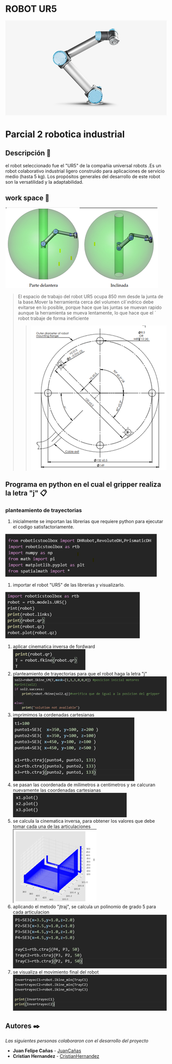 
# ROBOT UR5
![2222](https://github.com/cristianchernandezs/Parcial_2_robotica/blob/main/fondo.png)

# Parcial 2 robotica industrial

## Descripción 📃
el robot seleccionado fue el "UR5" de la compañia universal robots .Es un robot colaborativo industrial ligero construido para aplicaciones de servicio medio (hasta 5 kg). Los propósitos generales del desarrollo de este robot son la versatilidad y la adaptabilidad.


## work space 🎯
![2223](https://github.com/cristianchernandezs/Parcial_2_robotica/blob/main/espacio.png)
>El espacio de trabajo del robot UR5 ocupa 850 mm desde la junta de la base.Mover la herramienta cerca
del volumen cil´ındrico debe evitarse en lo posible, porque hace que las juntas se
muevan rapido aunque la herramienta se mueva lentamente, lo que hace que el ´
robot trabaje de forma ineficiente
>>![2223](https://github.com/cristianchernandezs/Parcial_2_robotica/blob/main/Captura%20de%20pantalla%202021-10-09%20234718.png)
## Programa en python en el cual el gripper realiza la letra "j" 📋
### planteamiento de trayectorias
1. inicialmente se importan las librerias que requiere python para ejecutar el codigo satisfactoriamente.
 
  ![2223](https://github.com/cristianchernandezs/Parcial_2_robotica/blob/main/imagenes%20github/CODIGO1.png)
1. importar el robot "UR5" de las librerias y visualizarlo.

  ![2223](https://github.com/cristianchernandezs/Parcial_2_robotica/blob/main/imagenes%20github/CODIGO2.png)
1. aplicar cinematica inversa de fordward
![2223](https://github.com/cristianchernandezs/Parcial_2_robotica/blob/main/imagenes%20github/CODIGO3.png)
1. planteamiento de trayectorias para que el robot haga la letra "j"
![2223](https://github.com/cristianchernandezs/Parcial_2_robotica/blob/main/imagenes%20github/CODIGO4.png)
1. imprimimos la cordenadas cartesianas
![2223](https://github.com/cristianchernandezs/Parcial_2_robotica/blob/main/imagenes%20github/CODIGO5.png)
1. se pasan las coordenada de milimetros a centimetros y se calcuran nuevamente las coordenadas cartesianas 
![2223](https://github.com/cristianchernandezs/Parcial_2_robotica/blob/main/imagenes%20github/CODIGO6.png)
1. se calcula la cinematica inversa, para obtener los valores que debe tomar cada una de las articulaciones
![2223](https://github.com/cristianchernandezs/Parcial_2_robotica/blob/main/imagenes%20github/CODIGO7.png)
1. aplicando el metodo "jtraj", se calcula un polinomio de grado 5 para cada articulacion 
![2223](https://github.com/cristianchernandezs/Parcial_2_robotica/blob/main/imagenes%20github/CODIGO8.png)
1. se visualiza el movimiento final del robot 
![2223](https://github.com/cristianchernandezs/Parcial_2_robotica/blob/main/imagenes%20github/CODIGO9.png)






  
 


## Autores ✒️

_Las siguientes personas colaboraron con el desarrollo del proyecto_

* **Juan Felipe Cañas** - [JuanCañas](https://github.com/jcscorpion)
* **Cristian Hernandez** - [CristianHernandez](https://github.com/cristianchernandezs)
 
